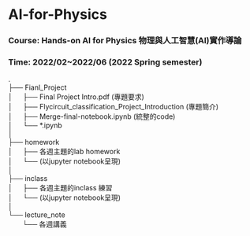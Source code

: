 # AI-for-Physics

### **Course**: Hands-on AI for Physics 物理與人工智慧(AI)實作導論
### **Time**: 2022/02~2022/06 (2022 Spring semester)

.  
├── Fianl_Project  
│&emsp;&ensp;├── Final Project Intro.pdf (專題要求)  
│&emsp;&ensp;├── Flycircuit_classification_Project_Introduction (專題簡介)   
│&emsp;&ensp;├── Merge-final-notebook.ipynb (統整的code)  
│&emsp;&ensp;└── \*.ipynb  
│  
├── homework   
│&emsp;&ensp;├── 各週主題的lab homework  
│&emsp;&ensp;└── (以jupyter notebook呈現)  
│  
├── inclass  
│&emsp;&ensp;├── 各週主題的inclass 練習  
│&emsp;&ensp;└── (以jupyter notebook呈現)  
│  
└── lecture_note  
&emsp;&ensp;&nbsp; └── 各週講義  

